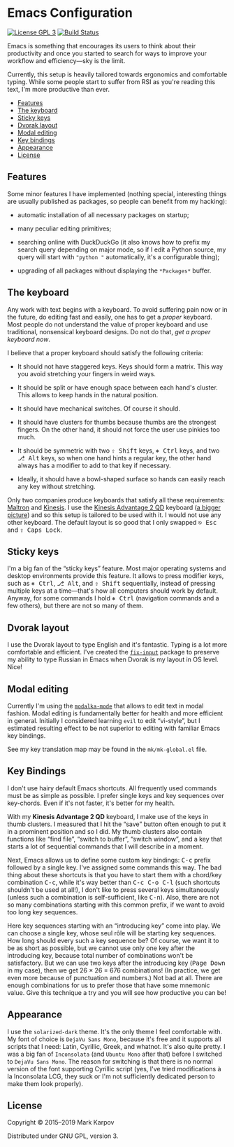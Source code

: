 # Emacs Configuration

[![License GPL 3](https://img.shields.io/badge/license-GPL_3-green.svg)](http://www.gnu.org/licenses/gpl-3.0.txt)
[![Build Status](https://travis-ci.org/mrkkrp/dot-emacs.svg?branch=master)](https://travis-ci.org/mrkkrp/dot-emacs)

Emacs is something that encourages its users to think about their
productivity and once you started to search for ways to improve your
workflow and efficiency—sky is the limit.

Currently, this setup is heavily tailored towards ergonomics and comfortable
typing. While some people start to suffer from RSI as you're reading this
text, I'm more productive than ever.

* [Features](#features)
* [The keyboard](#the-keyboard)
* [Sticky keys](#sticky-keys)
* [Dvorak layout](#dvorak-layout)
* [Modal editing](#modal-editing)
* [Key bindings](#key-bindings)
* [Appearance](#appearance)
* [License](#license)

## Features

Some minor features I have implemented (nothing special, interesting things
are usually published as packages, so people can benefit from my hacking):

* automatic installation of all necessary packages on startup;

* many peculiar editing primitives;

* searching online with DuckDuckGo (it also knows how to prefix my search
  query depending on major mode, so if I edit a Python source, my query will
  start with `"python "` automatically, it's a configurable thing);

* upgrading of all packages without displaying the `*Packages*` buffer.

## The keyboard

Any work with text begins with a keyboard. To avoid suffering pain now or in
the future, do editing fast and easily, one has to get a *proper* keyboard.
Most people do not understand the value of proper keyboard and use
traditional, nonsensical keyboard designs. Do not do that, *get a proper
keyboard now*.

I believe that a proper keyboard should satisfy the following criteria:

* It should not have staggered keys. Keys should form a matrix. This way you
  avoid stretching your fingers in weird ways.

* It should be split or have enough space between each hand's cluster. This
  allows to keep hands in the natural position.

* It should have mechanical switches. Of course it should.

* It should have clusters for thumbs because thumbs are the strongest
  fingers. On the other hand, it should not force the user use pinkies too
  much.

* It should be symmetric with two <kbd>⇧ Shift</kbd> keys, <kbd>⎈ Ctrl</kbd>
  keys, and two <kbd>⎇ Alt</kbd> keys, so when one hand hints a regular key,
  the other hand always has a modifier to add to that key if necessary.

* Ideally, it should have a bowl-shaped surface so hands can easily reach
  any key without stretching.

Only two companies produce keyboards that satisfy all these requirements:
[Maltron](https://maltron.com) and [Kinesis](https://kinesis-ergo.com). I
use the [Kinesis Advantage 2
QD](https://www.kinesis-ergo.com/shop/advantage2-qd/) keyboard ([a bigger
picture](https://www.kinesis-ergo.com/wp-content/uploads/2016/07/kb600qd-oh-1977x1024.png))
and so this setup is tailored to be used with it. I would not use any other
keyboard. The default layout is so good that I only swapped <kbd>⎋ Esc</kbd>
and <kbd>⇪ Caps Lock</kbd>.

## Sticky keys

I'm a big fan of the “sticky keys” feature. Most major operating systems and
desktop environments provide this feature. It allows to press modifier keys,
such as <kbd>⎈ Ctrl</kbd>, <kbd>⎇ Alt</kbd>, and <kbd>⇧ Shift</kbd>
sequentially, instead of pressing multiple keys at a time—that's how all
computers should work by default. Anyway, for some commands I hold <kbd>⎈
Ctrl</kbd> (navigation commands and a few others), but there are not so many
of them.

## Dvorak layout

I use the Dvorak layout to type English and it's fantastic. Typing is a lot
more comfortable and efficient. I've created the
[`fix-input`](https://github.com/mrkkrp/fix-input) package to preserve my
ability to type Russian in Emacs when Dvorak is my layout in OS level. Nice!

## Modal editing

Currently I'm using the [`modalka-mode`](https://github.com/mrkkrp/modalka)
that allows to edit text in modal fashion. Modal editing is fundamentally
better for health and more efficient in general. Initially I considered
learning `evil` to edit “vi-style”, but I estimated resulting effect to be
not superior to editing with familiar Emacs key bindings.

See my key translation map may be found in the `mk/mk-global.el` file.

## Key Bindings

I don't use hairy default Emacs shortcuts. All frequently used commands must
be as simple as possible. I prefer single keys and key sequences over
key-chords. Even if it's not faster, it's better for my health.

With my **Kinesis Advantage 2 QD** keyboard, I make use of the keys in thumb
clusters. I measured that I hit the “save” button often enough to put it in
a prominent position and so I did. My thumb clusters also contain functions
like “find file”, “switch to buffer”, “switch window”, and a key that starts
a lot of sequential commands that I will describe in a moment.

Next, Emacs allows us to define some custom key bindings: <kbd>C-c</kbd>
prefix followed by a single key. I've assigned some commands this way. The
bad thing about these shortcuts is that you have to start them with a
chord/key combination <kbd>C-c</kbd>, while it's way better than <kbd>C-c
C-o C-l</kbd> (such shortcuts shouldn't be used at all!), I don't like to
press several keys simultaneously (unless such a combination is
self-sufficient, like <kbd>C-n</kbd>). Also, there are not so many
combinations starting with this common prefix, if we want to avoid too long
key sequences.

Here key sequences starting with an “introducing key” come into play. We can
choose a single key, whose seul rôle will be starting key sequences. How
long should every such a key sequence be? Of course, we want it to be as
short as possible, but we cannot use only one key after the introducing key,
because total number of combinations won't be satisfactory. But we can use
two keys after the introducing key (<kbd>Page Down</kbd> in my case), then
we get 26 × 26 = 676 combinations! (In practice, we get even more because of
punctuation and numbers.) Not bad at all. There are enough combinations for
us to prefer those that have some mnemonic value. Give this technique a try
and you will see how productive you can be!

## Appearance

I use the `solarized-dark` theme. It's the only theme I feel comfortable
with. My font of choice is `DejaVu Sans Mono`, because it's free and it
supports all scripts that I need: Latin, Cyrillic, Greek, and whatnot. It's
also quite pretty. I was a big fan of `Inconsolata` (and `Ubuntu Mono` after
that) before I switched to `DejaVu Sans Mono`. The reason for switching is
that there is no normal version of the font supporting Cyrillic script (yes,
I've tried modifications à la Inconsolata LCG, they suck or I'm not
sufficiently dedicated person to make them look properly).

## License

Copyright © 2015–2019 Mark Karpov

Distributed under GNU GPL, version 3.

